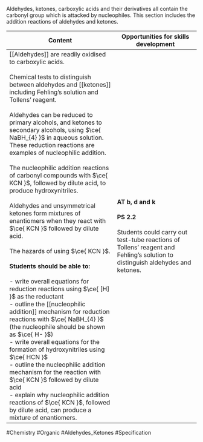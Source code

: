 Aldehydes, ketones, carboxylic acids and their derivatives all contain the carbonyl group which is attacked by nucleophiles. This section includes the addition reactions of aldehydes and ketones.

| Content                                                                                                                                                                                                                                                                                                                                                                                                                                                                                                                                                                                                                                                                                                                                                                                                                                                                                                                                                                                                                                                                                                                                                                                                                                                                                                                                  | Opportunities for skills development                                                                                                                                     |
| ---------------------------------------------------------------------------------------------------------------------------------------------------------------------------------------------------------------------------------------------------------------------------------------------------------------------------------------------------------------------------------------------------------------------------------------------------------------------------------------------------------------------------------------------------------------------------------------------------------------------------------------------------------------------------------------------------------------------------------------------------------------------------------------------------------------------------------------------------------------------------------------------------------------------------------------------------------------------------------------------------------------------------------------------------------------------------------------------------------------------------------------------------------------------------------------------------------------------------------------------------------------------------------------------------------------------------------------- | ------------------------------------------------------------------------------------------------------------------------------------------------------------------------ |
| [[Aldehydes]] are readily oxidised to carboxylic acids.<br><br>Chemical tests to distinguish between aldehydes and [[ketones]] including Fehling’s solution and Tollens’ reagent.<br><br>Aldehydes can be reduced to primary alcohols, and ketones to secondary alcohols, using $\ce{ NaBH_{4} }$ in aqueous solution. These reduction reactions are examples of nucleophilic addition.<br><br>The nucleophilic addition reactions of carbonyl compounds with $\ce{ KCN }$, followed by dilute acid, to produce hydroxynitriles.<br><br>Aldehydes and unsymmetrical ketones form mixtures of enantiomers when they react with $\ce{ KCN }$ followed by dilute acid.<br><br>The hazards of using $\ce{ KCN }$.<br><br>**Students should be able to:**<br><br>- write overall equations for reduction reactions using $\ce{ [H] }$ as the reductant<br>- outline the [[nucleophilic addition]] mechanism for reduction reactions with $\ce{ NaBH_{4} }$ (the nucleophile should be shown as $\ce{ H- }$)<br>- write overall equations for the formation of hydroxynitriles using $\ce{ HCN }$<br>- outline the nucleophilic addition mechanism for the reaction with $\ce{ KCN }$ followed by dilute acid<br>- explain why nucleophilic addition reactions of $\ce{ KCN }$, followed by dilute acid, can produce a mixture of enantiomers. | **AT b, d and k**<br><br>**PS 2.2**<br><br>Students could carry out test-tube reactions of Tollens’ reagent and Fehling’s solution to distinguish aldehydes and ketones. |

#Chemistry #Organic #Aldehydes_Ketones #Specification